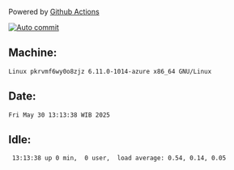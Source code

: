 Powered by [Github Actions](https://github.com/features/actions)

[![Auto commit](https://github.com/hiage/workstation/workflows/Auto%20commit/badge.svg)](https://github.com/hiage/workstation/actions?query=workflow%3A%22Auto+commit%22)

## Machine:
```
Linux pkrvmf6wy0o8zjz 6.11.0-1014-azure x86_64 GNU/Linux
```
## Date:
```
Fri May 30 13:13:38 WIB 2025
```
## Idle:
```
 13:13:38 up 0 min,  0 user,  load average: 0.54, 0.14, 0.05
```
